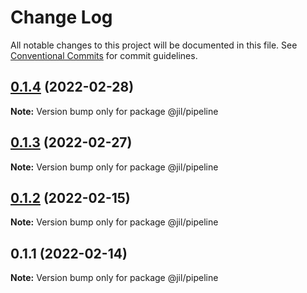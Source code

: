 # Change Log

All notable changes to this project will be documented in this file.
See [Conventional Commits](https://conventionalcommits.org) for commit guidelines.

## [0.1.4](https://github.com/jiljs/jil/compare/@jil/pipeline@0.1.3...@jil/pipeline@0.1.4) (2022-02-28)

**Note:** Version bump only for package @jil/pipeline





## [0.1.3](https://github.com/jiljs/jil/compare/@jil/pipeline@0.1.2...@jil/pipeline@0.1.3) (2022-02-27)

**Note:** Version bump only for package @jil/pipeline





## [0.1.2](https://github.com/jiljs/jil/compare/@jil/pipeline@0.1.1...@jil/pipeline@0.1.2) (2022-02-15)

**Note:** Version bump only for package @jil/pipeline





## 0.1.1 (2022-02-14)

**Note:** Version bump only for package @jil/pipeline
